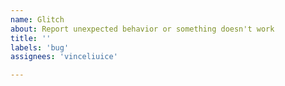```yaml
---
name: Glitch
about: Report unexpected behavior or something doesn't work
title: ''
labels: 'bug'
assignees: 'vinceliuice'

---
```


<!------------------------------------------------------------------------------
Please provide your system info (distro version, etc.) and of course, the screenshot
------------------------------------------------------------------------------->


